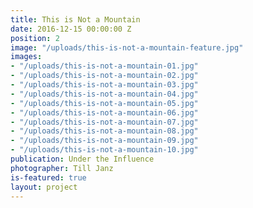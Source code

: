 ```yaml
---
title: This is Not a Mountain
date: 2016-12-15 00:00:00 Z
position: 2
image: "/uploads/this-is-not-a-mountain-feature.jpg"
images:
- "/uploads/this-is-not-a-mountain-01.jpg"
- "/uploads/this-is-not-a-mountain-02.jpg"
- "/uploads/this-is-not-a-mountain-03.jpg"
- "/uploads/this-is-not-a-mountain-04.jpg"
- "/uploads/this-is-not-a-mountain-05.jpg"
- "/uploads/this-is-not-a-mountain-06.jpg"
- "/uploads/this-is-not-a-mountain-07.jpg"
- "/uploads/this-is-not-a-mountain-08.jpg"
- "/uploads/this-is-not-a-mountain-09.jpg"
- "/uploads/this-is-not-a-mountain-10.jpg"
publication: Under the Influence
photographer: Till Janz
is-featured: true
layout: project
---
```



